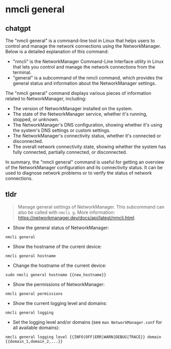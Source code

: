 # nmcli general 
## chatgpt 
The "nmcli general" is a command-line tool in Linux that helps users to control and manage the network connections using the NetworkManager. Below is a detailed explanation of this command:

- "nmcli" is the NetworkManager Command-Line Interface utility in Linux that lets you control and manage the network connections from the terminal.
- "general" is a subcommand of the nmcli command, which provides the general status and information about the NetworkManager settings.

The "nmcli general" command displays various pieces of information related to NetworkManager, including:

- The version of NetworkManager installed on the system.
- The state of the NetworkManager service, whether it's running, stopped, or unknown.
- The NetworkManager's DNS configuration, showing whether it's using the system's DNS settings or custom settings.
- The NetworkManager's connectivity status, whether it's connected or disconnected.
- The overall network connectivity state, showing whether the system has fully connected, partially connected, or disconnected.

In summary, the "nmcli general" command is useful for getting an overview of the NetworkManager configuration and its connectivity status. It can be used to diagnose network problems or to verify the status of network connections. 

## tldr 
 
> Manage general settings of NetworkManager.
> This subcommand can also be called with `nmcli g`.
> More information: <https://networkmanager.dev/docs/api/latest/nmcli.html>.

- Show the general status of NetworkManager:

`nmcli general`

- Show the hostname of the current device:

`nmcli general hostname`

- Change the hostname of the current device:

`sudo nmcli general hostname {{new_hostname}}`

- Show the permissions of NetworkManager:

`nmcli general permissions`

- Show the current logging level and domains:

`nmcli general logging`

- Set the logging level and/or domains (see `man NetworkManager.conf` for all available domains):

`nmcli general logging level {{INFO|OFF|ERR|WARN|DEBUG|TRACE}} domain {{domain_1,domain_2,...}}`
